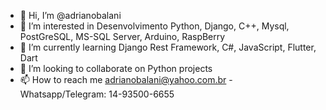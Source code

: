 - 👋 Hi, I’m @adrianobalani
- 👀 I’m interested in Desenvolvimento Python, Django, C++, Mysql, PostGreSQL, MS-SQL Server, Arduino, RaspBerry
- 🌱 I’m currently learning Django Rest Framework, C#, JavaScript, Flutter, Dart
- 💞️ I’m looking to collaborate on Python projects
- 📫 How to reach me adrianobalani@yahoo.com.br - Whatsapp/Telegram: 14-93500-6655

<!---
adrianobalani/adrianobalani is a ✨ special ✨ repository because its `README.md` (this file) appears on your GitHub profile.
You can click the Preview link to take a look at your changes.
--->
